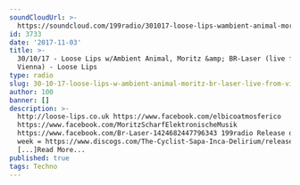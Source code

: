 ```yaml
---
soundCloudUrl: >-
  https://soundcloud.com/199radio/301017-loose-lips-wambient-animal-moritz-br-laser-live-from-vienna
id: 3733
date: '2017-11-03'
title: >-
  30/10/17 - Loose Lips w/Ambient Animal, Moritz &amp; BR-Laser (live from
  Vienna) - Loose Lips
type: radio
slug: 30-10-17-loose-lips-w-ambient-animal-moritz-br-laser-live-from-vienna
author: 100
banner: []
description: >-
  http://loose-lips.co.uk https://www.facebook.com/elbicoatmosferico
  https://www.facebook.com/MoritzScharfElektronischeMusik
  https://www.facebook.com/Br-Laser-1424682447796343 199radio Release of the
  week = https://www.discogs.com/The-Cyclist-Sapa-Inca-Delirium/release/11061266
  [...]Read More...
published: true
tags: Techno
---
```

